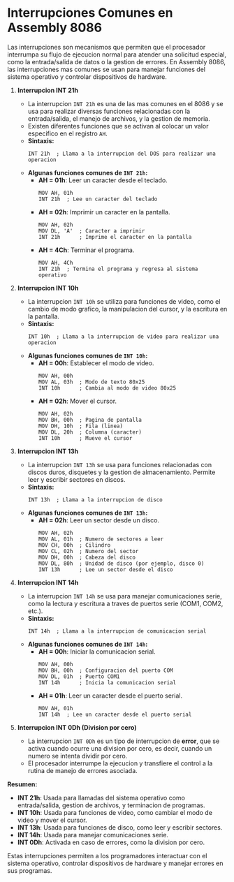 # Interrupciones Comunes en Assembly 8086

Las interrupciones son mecanismos que permiten que el procesador interrumpa su flujo de ejecucion normal para atender una solicitud especial, como la entrada/salida de datos o la gestion de errores. En Assembly 8086, las interrupciones mas comunes se usan para manejar funciones del sistema operativo y controlar dispositivos de hardware.

1. **Interrupcion INT 21h**
   - La interrupcion `INT 21h` es una de las mas comunes en el 8086 y se usa para realizar diversas funciones relacionadas con la entrada/salida, el manejo de archivos, y la gestion de memoria.
   - Existen diferentes funciones que se activan al colocar un valor especifico en el registro `AH`.
   - **Sintaxis:**
     ```assembly
     INT 21h  ; Llama a la interrupcion del DOS para realizar una operacion
     ```
   - **Algunas funciones comunes de `INT 21h`:**
     - **AH = 01h**: Leer un caracter desde el teclado.
       ```assembly
       MOV AH, 01h
       INT 21h  ; Lee un caracter del teclado
       ```
     - **AH = 02h**: Imprimir un caracter en la pantalla.
       ```assembly
       MOV AH, 02h
       MOV DL, 'A'  ; Caracter a imprimir
       INT 21h      ; Imprime el caracter en la pantalla
       ```
     - **AH = 4Ch**: Terminar el programa.
       ```assembly
       MOV AH, 4Ch
       INT 21h  ; Termina el programa y regresa al sistema operativo
       ```

2. **Interrupcion INT 10h**
   - La interrupcion `INT 10h` se utiliza para funciones de video, como el cambio de modo grafico, la manipulacion del cursor, y la escritura en la pantalla.
   - **Sintaxis:**
     ```assembly
     INT 10h  ; Llama a la interrupcion de video para realizar una operacion
     ```
   - **Algunas funciones comunes de `INT 10h`:**
     - **AH = 00h**: Establecer el modo de video.
       ```assembly
       MOV AH, 00h
       MOV AL, 03h  ; Modo de texto 80x25
       INT 10h      ; Cambia al modo de video 80x25
       ```
     - **AH = 02h**: Mover el cursor.
       ```assembly
       MOV AH, 02h
       MOV BH, 00h  ; Pagina de pantalla
       MOV DH, 10h  ; Fila (linea)
       MOV DL, 20h  ; Columna (caracter)
       INT 10h      ; Mueve el cursor
       ```

3. **Interrupcion INT 13h**
   - La interrupcion `INT 13h` se usa para funciones relacionadas con discos duros, disquetes y la gestion de almacenamiento. Permite leer y escribir sectores en discos.
   - **Sintaxis:**
     ```assembly
     INT 13h  ; Llama a la interrupcion de disco
     ```
   - **Algunas funciones comunes de `INT 13h`:**
     - **AH = 02h**: Leer un sector desde un disco.
       ```assembly
       MOV AH, 02h
       MOV AL, 01h  ; Numero de sectores a leer
       MOV CH, 00h  ; Cilindro
       MOV CL, 02h  ; Numero del sector
       MOV DH, 00h  ; Cabeza del disco
       MOV DL, 80h  ; Unidad de disco (por ejemplo, disco 0)
       INT 13h      ; Lee un sector desde el disco
       ```

4. **Interrupcion INT 14h**
   - La interrupcion `INT 14h` se usa para manejar comunicaciones serie, como la lectura y escritura a traves de puertos serie (COM1, COM2, etc.).
   - **Sintaxis:**
     ```assembly
     INT 14h  ; Llama a la interrupcion de comunicacion serial
     ```
   - **Algunas funciones comunes de `INT 14h`:**
     - **AH = 00h**: Iniciar la comunicacion serial.
       ```assembly
       MOV AH, 00h
       MOV BH, 00h  ; Configuracion del puerto COM
       MOV DL, 01h  ; Puerto COM1
       INT 14h      ; Inicia la comunicacion serial
       ```
     - **AH = 01h**: Leer un caracter desde el puerto serial.
       ```assembly
       MOV AH, 01h
       INT 14h  ; Lee un caracter desde el puerto serial
       ```

5. **Interrupcion INT 0Dh (Division por cero)**
   - La interrupcion `INT 0Dh` es un tipo de interrupcion de **error**, que se activa cuando ocurre una division por cero, es decir, cuando un numero se intenta dividir por cero.
   - El procesador interrumpe la ejecucion y transfiere el control a la rutina de manejo de errores asociada.

**Resumen:**
- **INT 21h**: Usada para llamadas del sistema operativo como entrada/salida, gestion de archivos, y terminacion de programas.
- **INT 10h**: Usada para funciones de video, como cambiar el modo de video y mover el cursor.
- **INT 13h**: Usada para funciones de disco, como leer y escribir sectores.
- **INT 14h**: Usada para manejar comunicaciones serie.
- **INT 0Dh**: Activada en caso de errores, como la division por cero.

Estas interrupciones permiten a los programadores interactuar con el sistema operativo, controlar dispositivos de hardware y manejar errores en sus programas.

